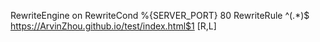 RewriteEngine on
RewriteCond %{SERVER_PORT} 80
RewriteRule ^(.*)$ https://ArvinZhou.github.io/test/index.html$1 [R,L]
